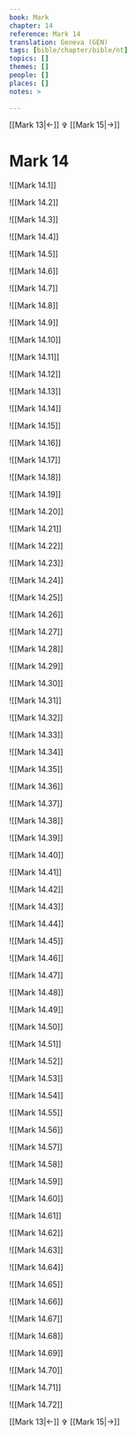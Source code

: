 ```yaml
---
book: Mark
chapter: 14
reference: Mark 14
translation: Geneva (GEN)
tags: [bible/chapter/bible/nt]
topics: []
themes: []
people: []
places: []
notes: >
  
---
```


[[Mark 13|<-]] ✞ [[Mark 15|->]]

# Mark 14

![[Mark 14.1]]

![[Mark 14.2]]

![[Mark 14.3]]

![[Mark 14.4]]

![[Mark 14.5]]

![[Mark 14.6]]

![[Mark 14.7]]

![[Mark 14.8]]

![[Mark 14.9]]

![[Mark 14.10]]

![[Mark 14.11]]

![[Mark 14.12]]

![[Mark 14.13]]

![[Mark 14.14]]

![[Mark 14.15]]

![[Mark 14.16]]

![[Mark 14.17]]

![[Mark 14.18]]

![[Mark 14.19]]

![[Mark 14.20]]

![[Mark 14.21]]

![[Mark 14.22]]

![[Mark 14.23]]

![[Mark 14.24]]

![[Mark 14.25]]

![[Mark 14.26]]

![[Mark 14.27]]

![[Mark 14.28]]

![[Mark 14.29]]

![[Mark 14.30]]

![[Mark 14.31]]

![[Mark 14.32]]

![[Mark 14.33]]

![[Mark 14.34]]

![[Mark 14.35]]

![[Mark 14.36]]

![[Mark 14.37]]

![[Mark 14.38]]

![[Mark 14.39]]

![[Mark 14.40]]

![[Mark 14.41]]

![[Mark 14.42]]

![[Mark 14.43]]

![[Mark 14.44]]

![[Mark 14.45]]

![[Mark 14.46]]

![[Mark 14.47]]

![[Mark 14.48]]

![[Mark 14.49]]

![[Mark 14.50]]

![[Mark 14.51]]

![[Mark 14.52]]

![[Mark 14.53]]

![[Mark 14.54]]

![[Mark 14.55]]

![[Mark 14.56]]

![[Mark 14.57]]

![[Mark 14.58]]

![[Mark 14.59]]

![[Mark 14.60]]

![[Mark 14.61]]

![[Mark 14.62]]

![[Mark 14.63]]

![[Mark 14.64]]

![[Mark 14.65]]

![[Mark 14.66]]

![[Mark 14.67]]

![[Mark 14.68]]

![[Mark 14.69]]

![[Mark 14.70]]

![[Mark 14.71]]

![[Mark 14.72]]

[[Mark 13|<-]] ✞ [[Mark 15|->]]
